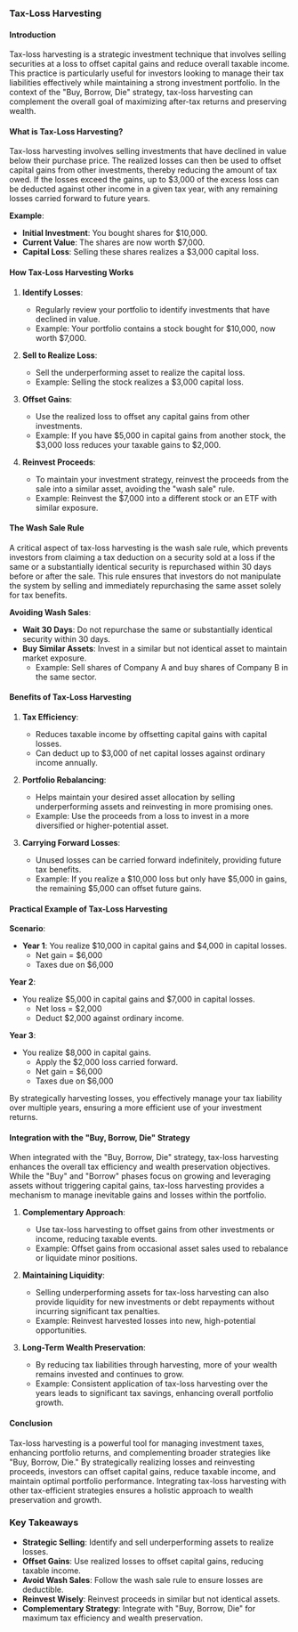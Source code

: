 ### Tax-Loss Harvesting

#### Introduction

Tax-loss harvesting is a strategic investment technique that involves selling securities at a loss to offset capital gains and reduce overall taxable income. This practice is particularly useful for investors looking to manage their tax liabilities effectively while maintaining a strong investment portfolio. In the context of the "Buy, Borrow, Die" strategy, tax-loss harvesting can complement the overall goal of maximizing after-tax returns and preserving wealth.

#### What is Tax-Loss Harvesting?

Tax-loss harvesting involves selling investments that have declined in value below their purchase price. The realized losses can then be used to offset capital gains from other investments, thereby reducing the amount of tax owed. If the losses exceed the gains, up to $3,000 of the excess loss can be deducted against other income in a given tax year, with any remaining losses carried forward to future years.

**Example**:

- **Initial Investment**: You bought shares for $10,000.
- **Current Value**: The shares are now worth $7,000.
- **Capital Loss**: Selling these shares realizes a $3,000 capital loss.

#### How Tax-Loss Harvesting Works

1. **Identify Losses**:

   - Regularly review your portfolio to identify investments that have declined in value.
   - Example: Your portfolio contains a stock bought for $10,000, now worth $7,000.

2. **Sell to Realize Loss**:

   - Sell the underperforming asset to realize the capital loss.
   - Example: Selling the stock realizes a $3,000 capital loss.

3. **Offset Gains**:

   - Use the realized loss to offset any capital gains from other investments.
   - Example: If you have $5,000 in capital gains from another stock, the $3,000 loss reduces your taxable gains to $2,000.

4. **Reinvest Proceeds**:
   - To maintain your investment strategy, reinvest the proceeds from the sale into a similar asset, avoiding the "wash sale" rule.
   - Example: Reinvest the $7,000 into a different stock or an ETF with similar exposure.

#### The Wash Sale Rule

A critical aspect of tax-loss harvesting is the wash sale rule, which prevents investors from claiming a tax deduction on a security sold at a loss if the same or a substantially identical security is repurchased within 30 days before or after the sale. This rule ensures that investors do not manipulate the system by selling and immediately repurchasing the same asset solely for tax benefits.

**Avoiding Wash Sales**:

- **Wait 30 Days**: Do not repurchase the same or substantially identical security within 30 days.
- **Buy Similar Assets**: Invest in a similar but not identical asset to maintain market exposure.
  - Example: Sell shares of Company A and buy shares of Company B in the same sector.

#### Benefits of Tax-Loss Harvesting

1. **Tax Efficiency**:

   - Reduces taxable income by offsetting capital gains with capital losses.
   - Can deduct up to $3,000 of net capital losses against ordinary income annually.

2. **Portfolio Rebalancing**:

   - Helps maintain your desired asset allocation by selling underperforming assets and reinvesting in more promising ones.
   - Example: Use the proceeds from a loss to invest in a more diversified or higher-potential asset.

3. **Carrying Forward Losses**:
   - Unused losses can be carried forward indefinitely, providing future tax benefits.
   - Example: If you realize a $10,000 loss but only have $5,000 in gains, the remaining $5,000 can offset future gains.

#### Practical Example of Tax-Loss Harvesting

**Scenario**:

- **Year 1**: You realize $10,000 in capital gains and $4,000 in capital losses.
  - Net gain = $6,000
  - Taxes due on $6,000

**Year 2**:

- You realize $5,000 in capital gains and $7,000 in capital losses.
  - Net loss = $2,000
  - Deduct $2,000 against ordinary income.

**Year 3**:

- You realize $8,000 in capital gains.
  - Apply the $2,000 loss carried forward.
  - Net gain = $6,000
  - Taxes due on $6,000

By strategically harvesting losses, you effectively manage your tax liability over multiple years, ensuring a more efficient use of your investment returns.

#### Integration with the "Buy, Borrow, Die" Strategy

When integrated with the "Buy, Borrow, Die" strategy, tax-loss harvesting enhances the overall tax efficiency and wealth preservation objectives. While the "Buy" and "Borrow" phases focus on growing and leveraging assets without triggering capital gains, tax-loss harvesting provides a mechanism to manage inevitable gains and losses within the portfolio.

1. **Complementary Approach**:

   - Use tax-loss harvesting to offset gains from other investments or income, reducing taxable events.
   - Example: Offset gains from occasional asset sales used to rebalance or liquidate minor positions.

2. **Maintaining Liquidity**:

   - Selling underperforming assets for tax-loss harvesting can also provide liquidity for new investments or debt repayments without incurring significant tax penalties.
   - Example: Reinvest harvested losses into new, high-potential opportunities.

3. **Long-Term Wealth Preservation**:
   - By reducing tax liabilities through harvesting, more of your wealth remains invested and continues to grow.
   - Example: Consistent application of tax-loss harvesting over the years leads to significant tax savings, enhancing overall portfolio growth.

#### Conclusion

Tax-loss harvesting is a powerful tool for managing investment taxes, enhancing portfolio returns, and complementing broader strategies like "Buy, Borrow, Die." By strategically realizing losses and reinvesting proceeds, investors can offset capital gains, reduce taxable income, and maintain optimal portfolio performance. Integrating tax-loss harvesting with other tax-efficient strategies ensures a holistic approach to wealth preservation and growth.

### Key Takeaways

- **Strategic Selling**: Identify and sell underperforming assets to realize losses.
- **Offset Gains**: Use realized losses to offset capital gains, reducing taxable income.
- **Avoid Wash Sales**: Follow the wash sale rule to ensure losses are deductible.
- **Reinvest Wisely**: Reinvest proceeds in similar but not identical assets.
- **Complementary Strategy**: Integrate with "Buy, Borrow, Die" for maximum tax efficiency and wealth preservation.
